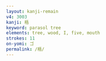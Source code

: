 ```yaml
---
layout: kanji-remain
v4: 3003
kanji: 梧
keyword: parasol tree
elements: tree, wood, I, five, mouth
strokes: 11
on-yomi: ゴ
permalink: /梧/
---
```






